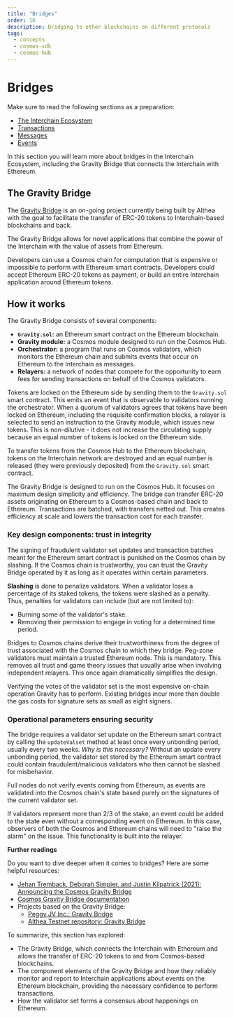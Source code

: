 ```yaml
---
title: "Bridges"
order: 16
description: Bridging to other blockchains on different protocols
tags:
  - concepts
  - cosmos-sdk
  - cosmos-hub
---
```


# Bridges

<HighlightBox type="prerequisite">

Make sure to read the following sections as a preparation:

* [The Interchain Ecosystem](/academy/1-what-is-cosmos/2-cosmos-ecosystem.md)
* [Transactions](./3-transactions.md)
* [Messages](./4-messages.md)
* [Events](./10-events.md)

</HighlightBox>

<HighlightBox type="learning">

In this section you will learn more about bridges in the Interchain Ecosystem, including the Gravity Bridge that connects the Interchain with Ethereum.

</HighlightBox>

## The Gravity Bridge

The [Gravity Bridge](https://www.gravitybridge.net/) is an on-going project currently being built by Althea with the goal to facilitate the transfer of ERC-20 tokens to Interchain-based blockchains and back.

<HighlightBox type="info">

The Gravity Bridge allows for novel applications that combine the power of the Interchain with the value of assets from Ethereum.

</HighlightBox>

Developers can use a Cosmos chain for computation that is expensive or impossible to perform with Ethereum smart contracts. Developers could accept Ethereum ERC-20 tokens as payment, or build an entire Interchain application around Ethereum tokens.

## How it works

The Gravity Bridge consists of several components:

* **`Gravity.sol`:** an Ethereum smart contract on the Ethereum blockchain.
* **Gravity module:** a Cosmos module designed to run on the Cosmos Hub.
* **Orchestrator:** a program that runs on Cosmos validators, which monitors the Ethereum chain and submits events that occur on Ethereum to the Interchain as messages.
* **Relayers:** a network of nodes that compete for the opportunity to earn fees for sending transactions on behalf of the Cosmos validators.

Tokens are locked on the Ethereum side by sending them to the `Gravity.sol` smart contract. This emits an event that is observable to validators running the orchestrator. When a quorum of validators agrees that tokens have been locked on Ethereum, including the requisite confirmation blocks, a relayer is selected to send an instruction to the Gravity module, which issues new tokens. This is non-dilutive - it does not increase the circulating supply because an equal number of tokens is locked on the Ethereum side.

To transfer tokens from the Cosmos Hub to the Ethereum blockchain, tokens on the Interchain network are destroyed and an equal number is released (they were previously deposited) from the `Gravity.sol` smart contract.

<HighlightBox type="info">

The Gravity Bridge is designed to run on the Cosmos Hub. It focuses on maximum design simplicity and efficiency. The bridge can transfer ERC-20 assets originating on Ethereum to a Cosmos-based chain and back to Ethereum. Transactions are batched, with transfers netted out. This creates efficiency at scale and lowers the transaction cost for each transfer.

</HighlightBox>

### Key design components: trust in integrity

The signing of fraudulent validator set updates and transaction batches meant for the Ethereum smart contract is punished on the Cosmos chain by slashing. If the Cosmos chain is trustworthy, you can trust the Gravity Bridge operated by it as long as it operates within certain parameters.

<HighlightBox type="info">

**Slashing** is done to penalize validators. When a validator loses a percentage of its staked tokens, the tokens were slashed as a penalty. Thus, penalties for validators can include (but are not limited to):

* Burning some of the validator's stake.
* Removing their permission to engage in voting for a determined time period.

</HighlightBox>

Bridges to Cosmos chains derive their trustworthiness from the degree of trust associated with the Cosmos chain to which they bridge. Peg-zone validators must maintain a trusted Ethereum node. This is mandatory. This removes all trust and game theory issues that usually arise when involving independent relayers. This once again dramatically simplifies the design.

<HighlightBox type="info">

Verifying the votes of the validator set is the most expensive on-chain operation Gravity has to perform. Existing bridges incur more than double the gas costs for signature sets as small as eight signers.

</HighlightBox>

### Operational parameters ensuring security

The bridge requires a validator set update on the Ethereum smart contract by calling the `updateValset` method at least once every unbonding period, usually every two weeks. _Why is this necessary?_ Without an update every unbonding period, the validator set stored by the Ethereum smart contract could contain fraudulent/malicious validators who then cannot be slashed for misbehavior.

<HighlightBox type="info">

Full nodes do not verify events coming from Ethereum, as events are validated into the Cosmos chain's state based purely on the signatures of the current validator set.

</HighlightBox>

If validators represent more than 2/3 of the stake, an event could be added to the state even without a corresponding event on Ethereum. In this case, observers of both the Cosmos and Ethereum chains will need to "raise the alarm" on the issue. This functionality is built into the relayer.

<HighlightBox type="reading">

**Further readings**

Do you want to dive deeper when it comes to bridges? Here are some helpful resources:

* [Jehan Tremback, Deborah Simpier, and Justin Kilpatrick (2021): Announcing the Cosmos Gravity Bridge](https://blog.althea.net/gravity-bridge/)
* [Cosmos Gravity Bridge documentation](https://github.com/cosmos/gravity-bridge/)
* Projects based on the Gravity Bridge:
    * [Peggy JV Inc.: Gravity Bridge](https://github.com/PeggyJV/gravity-bridge/)
    * [Althea Testnet repository: Gravity Bridge](https://github.com/gravity-bridge/gravity-bridge)

</HighlightBox>

<HighlightBox type="synopsis">

To summarize, this section has explored:

* The Gravity Bridge, which connects the Interchain with Ethereum and allows the transfer of ERC-20 tokens to and from Cosmos-based blockchains.
* The component elements of the Gravity Bridge and how they reliably monitor and report to Interchain applications about events on the Ethereum blockchain, providing the necessary confidence to perform transactions.
* How the validator set forms a consensus about happenings on Ethereum.

</HighlightBox>

<!--## Next up

You will discover more on running a node in [Run Your Own Cosmos Chain](/hands-on-exercise/1-ignite-cli/index.md).-->
